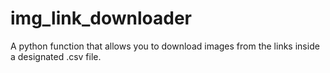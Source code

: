 # img_link_downloader
A python function that allows you to download images from the links inside a designated .csv file. 
